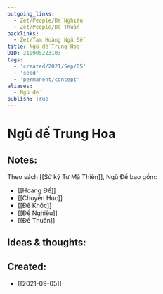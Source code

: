 ```yaml
---
outgoing_links:
  - Zet/People/Đế Nghiêu
  - Zet/People/Đế Thuấn
backlinks:
  - Zet/Tam Hoàng Ngũ Đế
title: Ngũ đế Trung Hoa
UID: 210905223103
tags:
  - 'created/2021/Sep/05'
  - 'seed'
  - 'permanent/concept'
aliases:
  - Ngũ đế
publish: True
---
```

# Ngũ đế Trung Hoa

## Notes:
Theo sách [[Sử ký Tư Mã Thiên]], Ngũ Đế bao gồm:

- [[Hoàng Đế]]
- [[Chuyên Húc]]
- [[Đế Khốc]]
- [[Đế Nghiêu]]
- [[Đế Thuấn]]

## Ideas & thoughts:

## Created:
- [[2021-09-05]]
